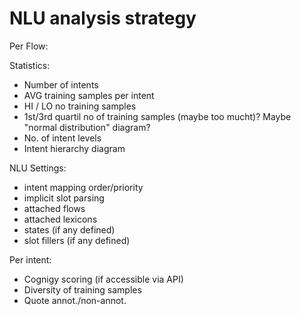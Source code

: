 NLU analysis strategy
=====================

Per Flow: 

Statistics: 
- Number of intents
- AVG training samples per intent
- HI / LO no training samples
- 1st/3rd quartil no of training samples (maybe too mucht)? Maybe "normal distribution" diagram?
- No. of intent levels
- Intent hierarchy diagram

NLU Settings:
- intent mapping order/priority
- implicit slot parsing
- attached flows
- attached lexicons
- states (if any defined)
- slot fillers (if any defined)

Per intent:

- Cognigy scoring (if accessible via API)
- Diversity of training samples
- Quote annot./non-annot.
